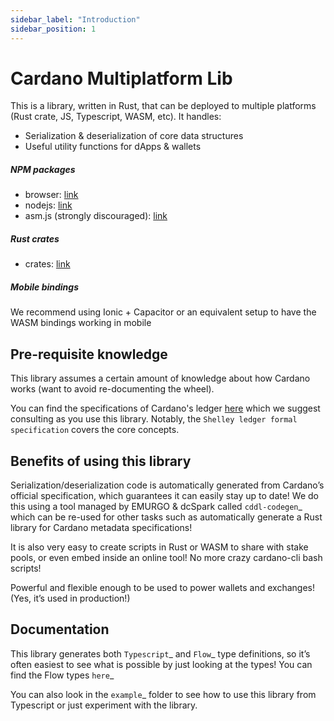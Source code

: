 ```yaml
---
sidebar_label: "Introduction"
sidebar_position: 1
---
```



# Cardano Multiplatform Lib

This is a library, written in Rust, that can be deployed to multiple platforms (Rust crate, JS, Typescript, WASM, etc). It handles:
- Serialization & deserialization of core data structures
- Useful utility functions for dApps & wallets

##### NPM packages

- browser: [link](https://www.npmjs.com/package/@dcspark/cardano-multiplatform-lib-browser)
- nodejs: [link](https://www.npmjs.com/package/@dcspark/cardano-multiplatform-lib-nodejs)
- asm.js (strongly discouraged): [link](https://www.npmjs.com/package/@dcspark/cardano-multiplatform-lib-asmjs)

##### Rust crates

- crates: [link](https://crates.io/crates/cardano-multiplatform-lib)

##### Mobile bindings

We recommend using Ionic + Capacitor or an equivalent setup to have the WASM bindings working in mobile


## Pre-requisite knowledge

This library assumes a certain amount of knowledge about how Cardano works (want to avoid re-documenting the wheel).

You can find the specifications of Cardano's ledger [here](https://github.com/input-output-hk/cardano-ledger-specs) which we suggest consulting as you use this library. Notably, the `Shelley ledger formal specification` covers the core concepts.


## Benefits of using this library

Serialization/deserialization code is automatically generated from
Cardano’s official specification, which guarantees it can easily stay up
to date! We do this using a tool managed by EMURGO & dcSpark called `cddl-codegen`_
which can be re-used for other tasks such as automatically generate a
Rust library for Cardano metadata specifications!

It is also very easy to create scripts in Rust or WASM to share with
stake pools, or even embed inside an online tool! No more crazy
cardano-cli bash scripts!

Powerful and flexible enough to be used to power wallets and exchanges!
(Yes, it’s used in production!)

## Documentation

This library generates both `Typescript`_ and `Flow`_ type definitions,
so it’s often easiest to see what is possible by just looking at the
types! You can find the Flow types `here`_

You can also look in the `example`_ folder to see how to use this
library from Typescript or just experiment with the library.